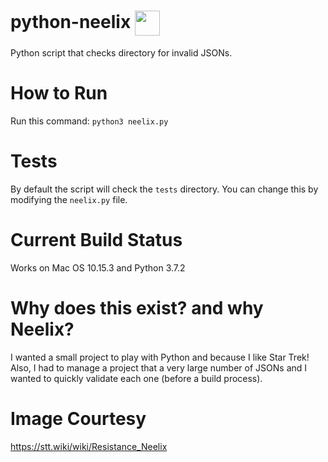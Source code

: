 # python-neelix <img src="https://stt.wiki/w/images/thumb/e/e8/Resistance_Neelix_Head.png/180px-Resistance_Neelix_Head.png" align="center" width="40px">
Python script that checks directory for invalid JSONs.

# How to Run
Run this command: `python3 neelix.py`

# Tests
By default the script will check the `tests` directory. You can change this by modifying the `neelix.py` file.

# Current Build Status
Works on Mac OS 10.15.3 and Python 3.7.2

# Why does this exist? and why Neelix?
I wanted a small project to play with Python and because I like Star Trek! Also, I had to manage a project that a very large number of JSONs and I wanted to quickly validate each one (before a build process).

# Image Courtesy
https://stt.wiki/wiki/Resistance_Neelix
